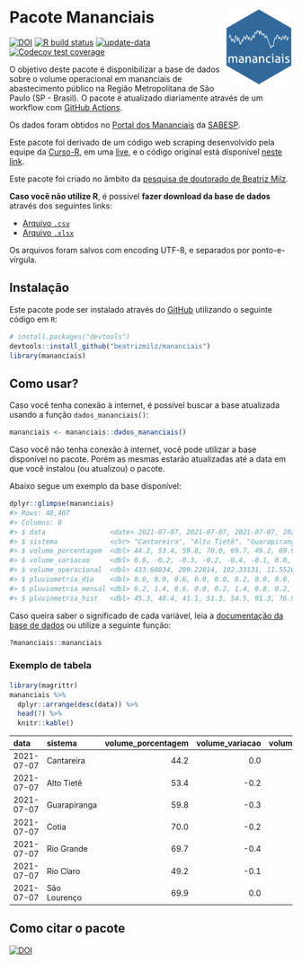 
<!-- README.md is generated from README.Rmd. Please edit that file -->

# Pacote Mananciais <img src="man/figures/hexlogo.png" align="right" width = "120px"/>

<!-- badges: start -->

[![DOI](https://zenodo.org/badge/DOI/10.5281/zenodo.4733056.svg)](https://doi.org/10.5281/zenodo.4733056)
[![R build
status](https://github.com/beatrizmilz/mananciais/workflows/R-CMD-check/badge.svg)](https://github.com/beatrizmilz/mananciais/actions)
[![update-data](https://github.com/beatrizmilz/mananciais/actions/workflows/2-update_data.yaml/badge.svg)](https://github.com/beatrizmilz/mananciais/actions/workflows/2-update_data.yaml)
[![Codecov test
coverage](https://codecov.io/gh/beatrizmilz/mananciais/branch/master/graph/badge.svg)](https://codecov.io/gh/beatrizmilz/mananciais?branch=master)
<!-- badges: end -->

O objetivo deste pacote é disponibilizar a base de dados sobre o volume
operacional em mananciais de abastecimento público na Região
Metropolitana de São Paulo (SP - Brasil). O pacote é atualizado
diariamente através de um workflow com [GitHub
Actions](https://github.com/beatrizmilz/mananciais/actions).

Os dados foram obtidos no [Portal dos
Mananciais](http://mananciais.sabesp.com.br/Situacao) da
[SABESP](http://site.sabesp.com.br/site/Default.aspx).

Este pacote foi derivado de um código web scraping desenvolvido pela
equipe da [Curso-R](https://www.curso-r.com/), em uma
[live](https://youtu.be/jvZIxrMmOcQ), e o código original está
disponível [neste
link](https://github.com/curso-r/lives/blob/master/drafts/20200730_scraper_sabesp.R).

Este pacote foi criado no âmbito da [pesquisa de doutorado de Beatriz
Milz](https://beatrizmilz.github.io/tese/).

**Caso você não utilize R**, é possível **fazer download da base de
dados** através dos seguintes links:

  - [Arquivo
    `.csv`](https://github.com/beatrizmilz/mananciais/raw/master/inst/extdata/mananciais.csv)
  - [Arquivo
    `.xlsx`](https://github.com/beatrizmilz/mananciais/blob/master/inst/extdata/mananciais.xlsx?raw=true)

Os arquivos foram salvos com encoding UTF-8, e separados por
ponto-e-vírgula.

## Instalação

Este pacote pode ser instalado através do [GitHub](https://github.com/)
utilizando o seguinte código em `R`:

``` r
# install.packages("devtools")
devtools::install_github("beatrizmilz/mananciais")
library(mananciais)
```

## Como usar?

Caso você tenha conexão à internet, é possível buscar a base atualizada
usando a função `dados_mananciais()`:

``` r
mananciais <- mananciais::dados_mananciais() 
```

Caso você não tenha conexão à internet, você pode utilizar a base
disponível no pacote. Porém as mesmas estarão atualizadas até a data em
que você instalou (ou atualizou) o pacote.

Abaixo segue um exemplo da base disponível:

``` r
dplyr::glimpse(mananciais)
#> Rows: 48,407
#> Columns: 8
#> $ data                <date> 2021-07-07, 2021-07-07, 2021-07-07, 2021-07-07, 2…
#> $ sistema             <chr> "Cantareira", "Alto Tietê", "Guarapiranga", "Cotia…
#> $ volume_porcentagem  <dbl> 44.2, 53.4, 59.8, 70.0, 69.7, 49.2, 69.9, 44.2, 53…
#> $ volume_variacao     <dbl> 0.0, -0.2, -0.3, -0.2, -0.4, -0.1, 0.0, -0.2, -0.1…
#> $ volume_operacional  <dbl> 433.60834, 299.22814, 102.33131, 11.55260, 78.1392…
#> $ pluviometria_dia    <dbl> 0.0, 0.0, 0.6, 0.0, 0.0, 0.2, 0.0, 0.0, 0.0, 0.0, …
#> $ pluviometria_mensal <dbl> 0.2, 1.4, 0.6, 0.0, 0.2, 1.4, 0.8, 0.2, 1.4, 0.0, …
#> $ pluviometria_hist   <dbl> 45.3, 48.4, 41.1, 51.3, 54.5, 91.3, 76.9, 45.3, 48…
```

Caso queira saber o significado de cada variável, leia a [documentação
da base de
dados](https://beatrizmilz.github.io/mananciais/reference/mananciais.html)
ou utilize a seguinte função:

``` r
?mananciais::mananciais
```

### Exemplo de tabela

``` r
library(magrittr)
mananciais %>% 
  dplyr::arrange(desc(data)) %>% 
  head(7) %>%
  knitr::kable()
```

| data       | sistema      | volume\_porcentagem | volume\_variacao | volume\_operacional | pluviometria\_dia | pluviometria\_mensal | pluviometria\_hist |
| :--------- | :----------- | ------------------: | ---------------: | ------------------: | ----------------: | -------------------: | -----------------: |
| 2021-07-07 | Cantareira   |                44.2 |              0.0 |           433.60834 |               0.0 |                  0.2 |               45.3 |
| 2021-07-07 | Alto Tietê   |                53.4 |            \-0.2 |           299.22814 |               0.0 |                  1.4 |               48.4 |
| 2021-07-07 | Guarapiranga |                59.8 |            \-0.3 |           102.33131 |               0.6 |                  0.6 |               41.1 |
| 2021-07-07 | Cotia        |                70.0 |            \-0.2 |            11.55260 |               0.0 |                  0.0 |               51.3 |
| 2021-07-07 | Rio Grande   |                69.7 |            \-0.4 |            78.13920 |               0.0 |                  0.2 |               54.5 |
| 2021-07-07 | Rio Claro    |                49.2 |            \-0.1 |             6.72158 |               0.2 |                  1.4 |               91.3 |
| 2021-07-07 | São Lourenço |                69.9 |              0.0 |            62.12347 |               0.0 |                  0.8 |               76.9 |

## Como citar o pacote

[![DOI](https://zenodo.org/badge/DOI/10.5281/zenodo.4733056.svg)](https://doi.org/10.5281/zenodo.4733056)
